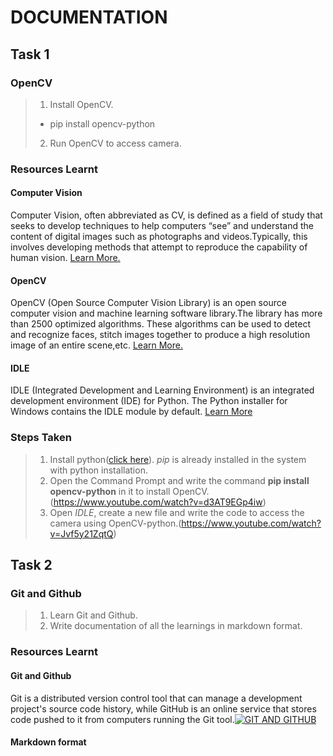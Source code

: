 # DOCUMENTATION
## Task 1
### OpenCV

> 1. Install OpenCV.
> - pip install opencv-python
> 2. Run OpenCV to access camera.

### Resources Learnt
#### Computer Vision

Computer Vision, often abbreviated as CV, is defined as a field of study that seeks to develop techniques to help computers “see” and understand the content of digital images such as photographs and videos.Typically, this involves developing methods that attempt to reproduce the capability of human vision. [Learn More.](https://machinelearningmastery.com/what-is-computer-vision/)

#### OpenCV

OpenCV (Open Source Computer Vision Library) is an open source computer vision and machine learning software library.The library has more than 2500 optimized algorithms. These algorithms can be used to detect and recognize faces, stitch images together to produce a high resolution image of an entire scene,etc. [Learn More.](https://opencv.org/about/)

#### IDLE

IDLE (Integrated Development and Learning Environment) is an integrated development environment (IDE) for Python. The Python installer for Windows contains the IDLE module by default. [Learn More](https://www.tutorialsteacher.com/python/python-idle)

### Steps Taken

> 1. Install python([click here](https://www.python.org/downloads/)). _pip_ is already installed in the system with python installation.
> 2. Open the Command Prompt and write the command __pip install opencv-python__ in it to install OpenCV.(https://www.youtube.com/watch?v=d3AT9EGp4iw) 
> 3. Open _IDLE_, create a new file and write the code to access the camera using OpenCV-python.(https://www.youtube.com/watch?v=Jvf5y21ZqtQ)

## Task 2
### Git and Github

> 1. Learn Git and Github.
> 2. Write documentation of all the learnings in markdown format.

### Resources Learnt 
#### Git and Github

Git is a distributed version control tool that can manage a development project's source code history, while GitHub is an online service that stores code pushed to it from computers running the Git tool.[![GIT AND GITHUB](http://img.youtube.com/vi/WbwIoQYP6no/0.jpg)](http://www.youtube.com/watch?v=WbwIoQYP6no)

#### Markdown format
 
 
